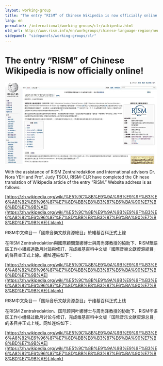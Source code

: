 ```yaml
---
layout: working-group
title: "The entry “RISM” of Chinese Wikipedia is now officially online!"
lang: en
permalink: /international/working-groups/clr/wikipedia.html
old_url: http://www.rism.info/en/workgroups/chinese-language-region/news/201606-wiki.html
sidepanel: "sidepanels/working-groups/clr"
---
```


# The entry “RISM” of Chinese Wikipedia is now officially online!

 ![](/resources-old-website/workgroups-images/csm_03b86f6f-c52f-4887-95e9-9655330594d4_becc38b24c.jpg "Wiki-Chinese RISM")



With the assistance of RISM Zentralredaktion and International advisors Dr. Nora YEH and Prof. Judy TSOU, RISM-CLR have completed the Chinese translation of Wikipedia article of the entry “RISM.” Website address is as follows:

[https://zh.wikipedia.org/wiki/%E5%9C%8B%E9%9A%9B%E9%9F%B3%E6%A8%82%E6%96%87%E7%8D%BB%E8%B3%87%E6%BA%90%E7%B8%BD%E7%9B%AE](https://zh.wikipedia.org/wiki/%E5%9C%8B%E9%9A%9B%E9%9F%B3%E6%A8%82%E6%96%87%E7%8D%BB%E8%B3%87%E6%BA%90%E7%B8%BD%E7%9B%AE){:blank}



RISM中文條目—「國際音樂文獻資源總目」於維基百科正式上線

在RISM Zentralredaktion與國際顧問葉娜博士與周尚澤教授的協助下、RISM華語區工作小組經過數月討論與修訂，完成維基百科中文版「國際音樂文獻資源總目」的條目並正式上線。網址連結如下：

[https://zh.wikipedia.org/wiki/%E5%9C%8B%E9%9A%9B%E9%9F%B3%E6%A8%82%E6%96%87%E7%8D%BB%E8%B3%87%E6%BA%90%E7%B8%BD%E7%9B%AE](https://zh.wikipedia.org/wiki/%E5%9C%8B%E9%9A%9B%E9%9F%B3%E6%A8%82%E6%96%87%E7%8D%BB%E8%B3%87%E6%BA%90%E7%B8%BD%E7%9B%AE){:blank}



RISM中文条目—「国际音乐文献资源总目」于维基百科正式上线

在RISM Zentralredaktion、国际顾问叶娜博士与周尚泽教授的协助下、RISM华语区工作小组经过数月讨论与修订，完成维基百科中文版「国际音乐文献资源总目」的条目并正式上线。网址连结如下：

[https://zh.wikipedia.org/wiki/%E5%9C%8B%E9%9A%9B%E9%9F%B3%E6%A8%82%E6%96%87%E7%8D%BB%E8%B3%87%E6%BA%90%E7%B8%BD%E7%9B%AE](https://zh.wikipedia.org/wiki/%E5%9C%8B%E9%9A%9B%E9%9F%B3%E6%A8%82%E6%96%87%E7%8D%BB%E8%B3%87%E6%BA%90%E7%B8%BD%E7%9B%AE){:blank}